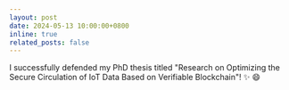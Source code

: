 ```yaml
---
layout: post
date: 2024-05-13 10:00:00+0800
inline: true
related_posts: false
---
```


I successfully defended my PhD thesis titled "Research on Optimizing the Secure Circulation of IoT Data Based on Verifiable Blockchain"! ✨ 😄
